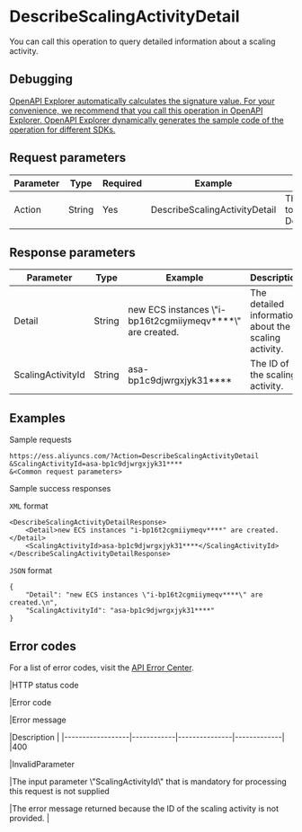 # DescribeScalingActivityDetail

You can call this operation to query detailed information about a scaling activity.

## Debugging

[OpenAPI Explorer automatically calculates the signature value. For your convenience, we recommend that you call this operation in OpenAPI Explorer. OpenAPI Explorer dynamically generates the sample code of the operation for different SDKs.](https://api.aliyun.com/#product=Ess&api=DescribeScalingActivityDetail&type=RPC&version=2014-08-28)

## Request parameters

|Parameter|Type|Required|Example|Description|
|---------|----|--------|-------|-----------|
|Action|String|Yes|DescribeScalingActivityDetail|The operation that you want to perform. Set the value to DescribeScalingActivityDetail. |

## Response parameters

|Parameter|Type|Example|Description|
|---------|----|-------|-----------|
|Detail|String|new ECS instances \\"i-bp16t2cgmiiymeqv\*\*\*\*\\" are created.|The detailed information about the scaling activity. |
|ScalingActivityId|String|asa-bp1c9djwrgxjyk31\*\*\*\*|The ID of the scaling activity. |

## Examples

Sample requests

```
https://ess.aliyuncs.com/?Action=DescribeScalingActivityDetail
&ScalingActivityId=asa-bp1c9djwrgxjyk31****
&<Common request parameters>
```

Sample success responses

`XML` format

```
<DescribeScalingActivityDetailResponse>
    <Detail>new ECS instances "i-bp16t2cgmiiymeqv****" are created.
</Detail>
    <ScalingActivityId>asa-bp1c9djwrgxjyk31****</ScalingActivityId>
</DescribeScalingActivityDetailResponse>
```

`JSON` format

```
{
    "Detail": "new ECS instances \"i-bp16t2cgmiiymeqv****\" are created.\n",
    "ScalingActivityId": "asa-bp1c9djwrgxjyk31****"
}
```

## Error codes

For a list of error codes, visit the [API Error Center](https://error-center.alibabacloud.com/status/product/Ess).

|HTTP status code

|Error code

|Error message

|Description |
|------------------|------------|---------------|-------------|
|400

|InvalidParameter

|The input parameter \\"ScalingActivityId\\" that is mandatory for processing this request is not supplied

|The error message returned because the ID of the scaling activity is not provided. |

